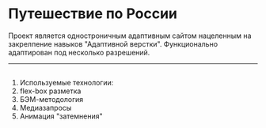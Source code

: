 # Путешествие по России

Проект является одностроничным адаптивным сайтом нацеленным на закрелпение навыков "Адаптивной верстки". Функционально адаптирован под несколько разрешений.
__________________________________________
##
1. Используемые технологии:
2. flex-box разметка
3. БЭМ-методология
4. Медиазапросы
5. Анимация "затемнения"
